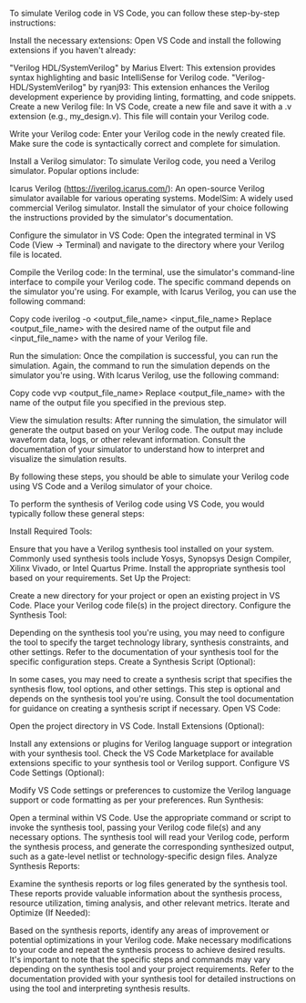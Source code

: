 To simulate Verilog code in VS Code, you can follow these step-by-step instructions:

Install the necessary extensions: Open VS Code and install the following extensions if you haven't already:

"Verilog HDL/SystemVerilog" by Marius Elvert: This extension provides syntax highlighting and basic IntelliSense for Verilog code.
"Verilog-HDL/SystemVerilog" by ryanj93: This extension enhances the Verilog development experience by providing linting, formatting, and code snippets.
Create a new Verilog file: In VS Code, create a new file and save it with a .v extension (e.g., my_design.v). This file will contain your Verilog code.

Write your Verilog code: Enter your Verilog code in the newly created file. Make sure the code is syntactically correct and complete for simulation.

Install a Verilog simulator: To simulate Verilog code, you need a Verilog simulator. Popular options include:

Icarus Verilog (https://iverilog.icarus.com/): An open-source Verilog simulator available for various operating systems.
ModelSim: A widely used commercial Verilog simulator.
Install the simulator of your choice following the instructions provided by the simulator's documentation.

Configure the simulator in VS Code: Open the integrated terminal in VS Code (View → Terminal) and navigate to the directory where your Verilog file is located.

Compile the Verilog code: In the terminal, use the simulator's command-line interface to compile your Verilog code. The specific command depends on the simulator you're using. For example, with Icarus Verilog, you can use the following command:

Copy code
iverilog -o <output_file_name> <input_file_name>
Replace <output_file_name> with the desired name of the output file and <input_file_name> with the name of your Verilog file.

Run the simulation: Once the compilation is successful, you can run the simulation. Again, the command to run the simulation depends on the simulator you're using. With Icarus Verilog, use the following command:

Copy code
vvp <output_file_name>
Replace <output_file_name> with the name of the output file you specified in the previous step.

View the simulation results: After running the simulation, the simulator will generate the output based on your Verilog code. The output may include waveform data, logs, or other relevant information. Consult the documentation of your simulator to understand how to interpret and visualize the simulation results.

By following these steps, you should be able to simulate your Verilog code using VS Code and a Verilog simulator of your choice.


To perform the synthesis of Verilog code using VS Code, you would typically follow these general steps:

Install Required Tools:

Ensure that you have a Verilog synthesis tool installed on your system. Commonly used synthesis tools include Yosys, Synopsys Design Compiler, Xilinx Vivado, or Intel Quartus Prime. Install the appropriate synthesis tool based on your requirements.
Set Up the Project:

Create a new directory for your project or open an existing project in VS Code.
Place your Verilog code file(s) in the project directory.
Configure the Synthesis Tool:

Depending on the synthesis tool you're using, you may need to configure the tool to specify the target technology library, synthesis constraints, and other settings. Refer to the documentation of your synthesis tool for the specific configuration steps.
Create a Synthesis Script (Optional):

In some cases, you may need to create a synthesis script that specifies the synthesis flow, tool options, and other settings. This step is optional and depends on the synthesis tool you're using. Consult the tool documentation for guidance on creating a synthesis script if necessary.
Open VS Code:

Open the project directory in VS Code.
Install Extensions (Optional):

Install any extensions or plugins for Verilog language support or integration with your synthesis tool. Check the VS Code Marketplace for available extensions specific to your synthesis tool or Verilog support.
Configure VS Code Settings (Optional):

Modify VS Code settings or preferences to customize the Verilog language support or code formatting as per your preferences.
Run Synthesis:

Open a terminal within VS Code.
Use the appropriate command or script to invoke the synthesis tool, passing your Verilog code file(s) and any necessary options.
The synthesis tool will read your Verilog code, perform the synthesis process, and generate the corresponding synthesized output, such as a gate-level netlist or technology-specific design files.
Analyze Synthesis Reports:

Examine the synthesis reports or log files generated by the synthesis tool. These reports provide valuable information about the synthesis process, resource utilization, timing analysis, and other relevant metrics.
Iterate and Optimize (If Needed):

Based on the synthesis reports, identify any areas of improvement or potential optimizations in your Verilog code.
Make necessary modifications to your code and repeat the synthesis process to achieve desired results.
It's important to note that the specific steps and commands may vary depending on the synthesis tool and your project requirements. Refer to the documentation provided with your synthesis tool for detailed instructions on using the tool and interpreting synthesis results.











